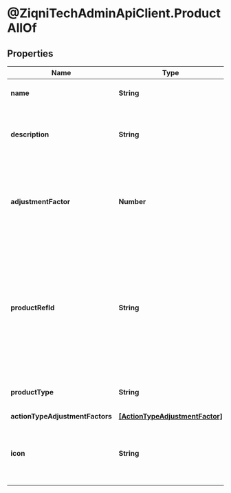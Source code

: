 # @ZiqniTechAdminApiClient.ProductAllOf

## Properties

Name | Type | Description | Notes
------------ | ------------- | ------------- | -------------
**name** | **String** | The name of the product | 
**description** | **String** | The description of the product for your reference | [optional] 
**adjustmentFactor** | **Number** | The multiplier to apply to source values received for this product events | 
**productRefId** | **String** | The reference to this product in your system. The reference identifier can not be changed after the product has been created | 
**productType** | **String** | The type to this product in your system. | [optional] 
**actionTypeAdjustmentFactors** | [**[ActionTypeAdjustmentFactor]**](ActionTypeAdjustmentFactor.md) |  | [optional] 
**icon** | **String** | An Icon id that has been pre uploaded to the system to display for Product | [optional] 


